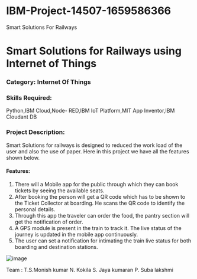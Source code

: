 # IBM-Project-14507-1659586366
Smart Solutions For Railways
# Smart Solutions for Railways using Internet of Things

### Category: Internet Of Things

### Skills Required:
Python,IBM Cloud,Node- RED,IBM IoT Platform,MIT App Inventor,IBM Cloudant DB

### Project Description:
Smart Solutions for railways is designed to reduced the work load of the user and also the use of paper. Here in this project we have all the features shown below.

#### Features:

1. There will a Mobile app for the public through which they can book tickets by seeing the available seats.
2. After booking the person will get a QR code which has to be shown to the Ticket Collector at boarding. He scans the QR code to identify the personal details.
3. Through this app the traveler can order the food, the pantry section will get the notification of order.
4. A GPS module is present in the train to track it. The live status of the journey is updated in the mobile app continuously.
5. The user can set a notification for intimating the train live status for both boarding and destination stations.

![image](https://user-images.githubusercontent.com/53528852/126501582-2c41cd38-80be-444e-a319-626a3d5ed34d.png)

Team : T.S.Monish kumar
       N. Kokila
       S. Jaya kumaran
       P. Suba lakshmi
